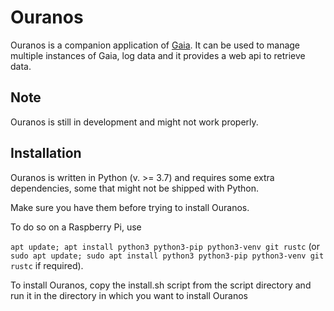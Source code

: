 Ouranos
=======

Ouranos is a companion application of [Gaia](https://gitlab.com/eupla/gaia.git).
It can be used to manage multiple instances of Gaia, log data and it provides a
web api to retrieve data.

Note
----

Ouranos is still in development and might not work properly.

Installation
------------

Ouranos is written in Python (v. >= 3.7) and requires some extra dependencies,
some that might not be shipped with Python.

Make sure you have them before trying to install Ouranos.

To do so on a Raspberry Pi, use

``apt update; apt install python3 python3-pip python3-venv git rustc`` (or 
``sudo apt update; sudo apt install python3 python3-pip python3-venv git rustc`` 
if required).

To install Ouranos, copy the install.sh script from the script directory and 
run it in the directory in which you want to install Ouranos
